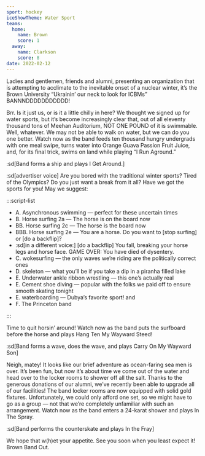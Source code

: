 ```yaml
---
sport: hockey
iceShowTheme: Water Sport
teams:
  home:
    name: Brown
    score: 1
  away:
    name: Clarkson
    score: 8
date: 2022-02-12
---
```


Ladies and gentlemen, friends and alumni, presenting an organization that is attempting to acclimate to the inevitable onset of a nuclear winter, it’s the Brown University “Ukrainin’ our neck to look for ICBMs” BANNNDDDDDDDDDDD!

Brr. Is it just us, or is it a little chilly in here? We thought we signed up for water sports, but it’s become increasingly clear that, out of all eleventy thousand tons of Meehan Auditorium, NOT ONE POUND of it is swimmable. Well, whatever. We may not be able to walk on water, but we can do you one better. Watch now as the band feeds ten thousand hungry undergrads with one meal swipe, turns water into Orange Guava Passion Fruit Juice, and, for its final trick, swims on land while playing “I Run Aground.”

:sd[Band forms a ship and plays I Get Around.]

:sd[advertiser voice] Are you bored with the traditional winter sports? Tired of the Olympics? Do you just want a break from it all? Have we got the sports for you! May we suggest:

:::script-list

- A. Asynchronous swimming — perfect for these uncertain times
- B. Horse surfing 2a — The horse is on the board now
- BB. Horse surfing 2c — The horse is the board now
- BBB. Horse surfing 2e — You are a horse. Do you want to [stop surfing] or [do a backflip]?
- :sd[in a different voice:] [do a backflip] You fall, breaking your horse legs and horse face. GAME OVER: You have died of dysentery.
- C. wokesurfing — the only waves we’re riding are the politically correct ones
- D. skeleton — what you’ll be if you take a dip in a piranha filled lake
- E. Underwater ankle ribbon wrestling — this one’s actually real
- E. Cement shoe diving — popular with the folks we paid off to ensure smooth skating tonight
- E. waterboarding — Dubya’s favorite sport! and
- F. The Princeton band

:::

Time to quit horsin’ around! Watch now as the band puts the surfboard before the horse and plays Hang Ten My Wayward Steed!

:sd[Band forms a wave, does the wave, and plays Carry On My Wayward Son]

Neigh, matey! It looks like our brief adventure as ocean-faring sea men is over. It’s been fun, but now it’s about time we come out of the water and head over to the locker rooms to shower off all the salt. Thanks to the generous donations of our alumni, we’ve recently been able to upgrade all of our facilities! The band locker rooms are now equipped with solid gold fixtures. Unfortunately, we could only afford one set, so we might have to go as a group — not that we’re completely unfamiliar with such an arrangement. Watch now as the band enters a 24-karat shower and plays In The Spray.

:sd[Band performs the counterskate and plays In the Fray]

We hope that w(h)et your appetite. See you soon when you least expect it! Brown Band Out.

